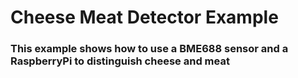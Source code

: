 # Cheese Meat Detector Example
### This example shows how to use a BME688 sensor and a RaspberryPi to distinguish cheese and meat

